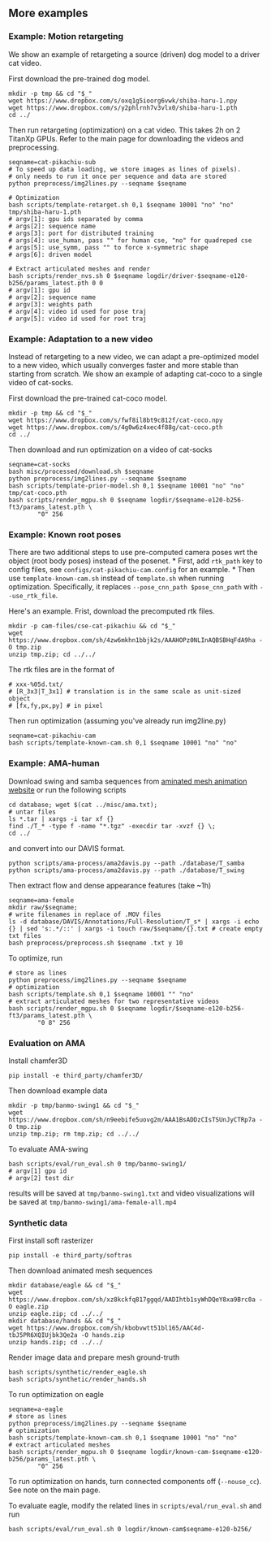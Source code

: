 ## More examples

### Example: Motion retargeting
We show an example of retargeting a source (driven) dog model to a driver cat video.

First download the pre-trained dog model.
```
mkdir -p tmp && cd "$_"
wget https://www.dropbox.com/s/oxq1g5ioorg6vwk/shiba-haru-1.npy
wget https://www.dropbox.com/s/y2phlrnh7v3vlx0/shiba-haru-1.pth
cd ../
```

Then run retargeting (optimization) on a cat video. This takes 2h on 2 TitanXp GPUs.
Refer to the main page for downloading the videos and preprocessing.
```
seqname=cat-pikachiu-sub
# To speed up data loading, we store images as lines of pixels). 
# only needs to run it once per sequence and data are stored
python preprocess/img2lines.py --seqname $seqname

# Optimization
bash scripts/template-retarget.sh 0,1 $seqname 10001 "no" "no" tmp/shiba-haru-1.pth
# argv[1]: gpu ids separated by comma 
# args[2]: sequence name
# args[3]: port for distributed training
# args[4]: use_human, pass "" for human cse, "no" for quadreped cse
# args[5]: use_symm, pass "" to force x-symmetric shape
# args[6]: driven model

# Extract articulated meshes and render
bash scripts/render_nvs.sh 0 $seqname logdir/driver-$seqname-e120-b256/params_latest.pth 0 0
# argv[1]: gpu id
# argv[2]: sequence name
# argv[3]: weights path
# argv[4]: video id used for pose traj
# argv[5]: video id used for root traj
```
</details>

### Example: Adaptation to a new video

Instead of retargeting to a new video, we can adapt a pre-optimized model 
to a new video, which usually converges faster and more stable than starting from scratch.
We show an example of adapting cat-coco to a single video of cat-socks.

First download the pre-trained cat-coco model.
```
mkdir -p tmp && cd "$_"
wget https://www.dropbox.com/s/fwf8il8bt9c812f/cat-coco.npy
wget https://www.dropbox.com/s/4g0w6z4xec4f88g/cat-coco.pth
cd ../
```

Then download and run optimization on a video of cat-socks 
```
seqname=cat-socks
bash misc/processed/download.sh $seqname
python preprocess/img2lines.py --seqname $seqname
bash scripts/template-prior-model.sh 0,1 $seqname 10001 "no" "no" tmp/cat-coco.pth
bash scripts/render_mgpu.sh 0 $seqname logdir/$seqname-e120-b256-ft3/params_latest.pth \
        "0" 256
```


### Example: Known root poses

There are two additional steps to use pre-computed camera poses wrt the object (root body poses) instead of the posenet.
    * First, add `rtk_path` key to config files, see `configs/cat-pikachiu-cam.config` for an example.
    * Then use `template-known-cam.sh` instead of `template.sh` when running optimization. Specifically, it replaces `--pose_cnn_path $pose_cnn_path` with `--use_rtk_file`.

Here's an example. Frist, download the precomputed rtk files.
```
mkdir -p cam-files/cse-cat-pikachiu && cd "$_"
wget https://www.dropbox.com/sh/4zw6mkhn1bbjk2s/AAAHOPz0NLInAQBSBHqFdA9ha -O tmp.zip
unzip tmp.zip; cd ../../
```
The rtk files are in the format of 
```
# xxx-%05d.txt/
# [R_3x3|T_3x1] # translation is in the same scale as unit-sized object
# [fx,fy,px,py] # in pixel
```
Then run optimization (assuming you've already run img2line.py)
```
seqname=cat-pikachiu-cam
bash scripts/template-known-cam.sh 0,1 $seqname 10001 "no" "no"
```



### Example: AMA-human
Download swing and samba sequences from [aminated mesh animation website](https://people.csail.mit.edu/drdaniel/mesh_animation/) or 
run the following scripts
```
cd database; wget $(cat ../misc/ama.txt);
# untar files
ls *.tar | xargs -i tar xf {}
find ./T_* -type f -name "*.tgz" -execdir tar -xvzf {} \;
cd ../
```
and convert into our DAVIS format.
```
python scripts/ama-process/ama2davis.py --path ./database/T_samba
python scripts/ama-process/ama2davis.py --path ./database/T_swing
```
Then extract flow and dense appearance features (take ~1h)
```
seqname=ama-female
mkdir raw/$seqname;
# write filenames in replace of .MOV files
ls -d database/DAVIS/Annotations/Full-Resolution/T_s* | xargs -i echo {} | sed 's:.*/::' | xargs -i touch raw/$seqname/{}.txt # create empty txt files
bash preprocess/preprocess.sh $seqname .txt y 10
```
To optimize, run 
```
# store as lines
python preprocess/img2lines.py --seqname $seqname 
# optimization
bash scripts/template.sh 0,1 $seqname 10001 "" "no"
# extract articulated meshes for two representative videos
bash scripts/render_mgpu.sh 0 $seqname logdir/$seqname-e120-b256-ft3/params_latest.pth \
        "0 8" 256
```

### Evaluation on AMA
Install chamfer3D
```
pip install -e third_party/chamfer3D/
```

Then download example data
```
mkdir -p tmp/banmo-swing1 && cd "$_"
wget https://www.dropbox.com/sh/n9eebife5uovg2m/AAA1BsADDzCIsTSUnJyCTRp7a -O tmp.zip
unzip tmp.zip; rm tmp.zip; cd ../../
```

To evaluate AMA-swing
```
bash scripts/eval/run_eval.sh 0 tmp/banmo-swing1/
# argv[1] gpu id
# argv[2] test dir
```
results will be saved at `tmp/banmo-swing1.txt` and video visualizations will be saved at `tmp/banmo-swing1/ama-female-all.mp4`

### Synthetic data
First install soft rasterizer
```
pip install -e third_party/softras
```

Then download animated mesh sequences
```
mkdir database/eagle && cd "$_"
wget https://www.dropbox.com/sh/xz8kckfq817ggqd/AADIhtb1syWhDQeY8xa9Brc0a -O eagle.zip
unzip eagle.zip; cd ../../
mkdir database/hands && cd "$_"
wget https://www.dropbox.com/sh/kbobvwtt51bl165/AAC4d-tbJ5PR6XQIUjbk3Qe2a -O hands.zip
unzip hands.zip; cd ../../
```

Render image data and prepare mesh ground-truth
```
bash scripts/synthetic/render_eagle.sh
bash scripts/synthetic/render_hands.sh
``` 

To run optimization on eagle
```
seqname=a-eagle
# store as lines
python preprocess/img2lines.py --seqname $seqname 
# optimization
bash scripts/template-known-cam.sh 0,1 $seqname 10001 "no" "no"
# extract articulated meshes
bash scripts/render_mgpu.sh 0 $seqname logdir/known-cam-$seqname-e120-b256/params_latest.pth \
        "0" 256
```
To run optimization on hands, turn connected components off (`--nouse_cc`). See note on the main page.

To evaluate eagle, modify the related lines in `scripts/eval/run_eval.sh` and run
```
bash scripts/eval/run_eval.sh 0 logdir/known-cam$seqname-e120-b256/
```
